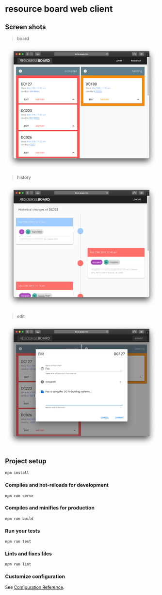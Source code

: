 # resource board web client

## Screen shots

> board

![scren_shot_0](./screenshots/screen_shot_0.png)

> history

![scren_shot_1](./screenshots/screen_shot_1.png)

> edit

![scren_shot_2](./screenshots/screen_shot_2.png)

## Project setup
```
npm install
```

### Compiles and hot-reloads for development
```
npm run serve
```

### Compiles and minifies for production
```
npm run build
```

### Run your tests
```
npm run test
```

### Lints and fixes files
```
npm run lint
```

### Customize configuration
See [Configuration Reference](https://cli.vuejs.org/config/).
